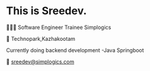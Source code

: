 # This is Sreedev.

👨🏼‍💻 Software Engineer Trainee Simplogics

🏢 Technopark,Kazhakootam

Currently doing backend development -Java Springboot

📧 sreedev@simplogics.com

<!---
sreedev-ts/sreedev-ts is a ✨ special ✨ repository because its `README.md` (this file) appears on your GitHub profile.
You can click the Preview link to take a look at your changes.
--->
